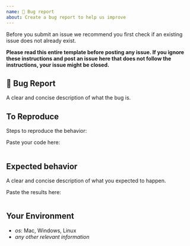 ```yaml
---
name: 🐛 Bug report
about: Create a bug report to help us improve
---
```


Before you submit an issue we recommend you first check if an existing issue does not already exist.

**Please read this entire template before posting any issue. If you ignore these instructions
and post an issue here that does not follow the instructions, your issue might be closed.**

## 🐛 Bug Report

A clear and concise description of what the bug is.

## To Reproduce

Steps to reproduce the behavior:

Paste your code here:

```js

```

## Expected behavior

A clear and concise description of what you expected to happen.

Paste the results here:

```js

```

## Your Environment

- _os_: Mac, Windows, Linux
- _any other relevant information_
